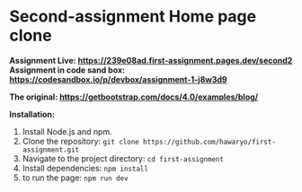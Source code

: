 # Second-assignment Home page clone

**Assignment Live: https://239e08ad.first-assignment.pages.dev/second2**
**Assignment in code sand box: https://codesandbox.io/p/devbox/assignment-1-j8w3d9**

**The original: https://getbootstrap.com/docs/4.0/examples/blog/**

**Installation:**

1. Install Node.js and npm.
2. Clone the repository: `git clone https://github.com/hawaryo/first-assignment.git`
3. Navigate to the project directory: `cd first-assignment`
4. Install dependencies: `npm install`
5. to run the page: `npm run dev`
